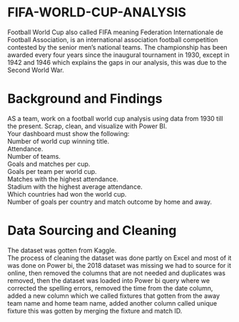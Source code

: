 # FIFA-WORLD-CUP-ANALYSIS
Football World Cup also called FIFA meaning Federation Internationale de Football Association, is an international association football competition contested by the senior men’s national teams. The championship has been awarded every four years since the inaugural tournament in 1930, except in 1942 and 1946 which explains the gaps in our analysis, this was due to the Second World War.

# Background and Findings
AS a team, work on a football world cup analysis using data from 1930 till the present. Scrap, clean, and visualize with Power BI. <br />
Your dashboard must show the following: <br />
Number of world cup winning title. <br />
Attendance. <br />
Number of teams. <br />
Goals and matches per cup. <br />
Goals per team per world cup. <br />
Matches with the highest attendance. <br />
Stadium with the highest average attendance. <br />
Which countries had won the world cup. <br />
Number of goals per country and match outcome by home and away. <br />

# Data Sourcing and Cleaning
The dataset was gotten from Kaggle. <br />
The process of cleaning the dataset was done partly on Excel and most of it was done on Power bi, the 2018 dataset was missing we had to source for it online, then removed the columns that are not needed and duplicates was removed, then the dataset was loaded into Power bi query where we corrected the spelling errors, removed the time from the date column, added a new column which we called fixtures that gotten from the away team name and home team name, added another column called unique fixture this was gotten by merging the fixture and match ID.

